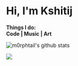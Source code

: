 # Hi, I'm Kshitij

**Things I do:** <br>
**Code | Music | Art**

![m0rphtail's github stats](https://github-readme-stats.vercel.app/api?username=m0rphtail&hide_border=true)

![](media/warp.gif)
